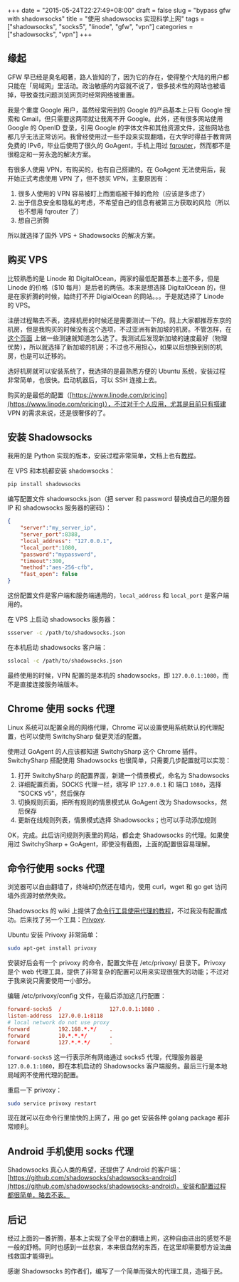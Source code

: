 +++
date = "2015-05-24T22:27:49+08:00"
draft = false
slug = "bypass gfw with shadowsocks"
title = "使用 shadowsocks 实现科学上网"
tags = ["shadowsocks", "socks5", "linode", "gfw", "vpn"]
categories = ["shadowsocks", "vpn"]
+++

## 缘起

GFW 早已经是臭名昭著，路人皆知的了，因为它的存在，使得整个大陆的用户都只能在「局域网」里活动。政治敏感的内容就不说了，很多技术性的网站也被墙掉，导致查找问题浏览网页时经常网络被重置。

我是个重度 Google 用户，虽然经常用到的 Google 的产品基本上只有 Google 搜索和 Gmail，但只需要这两项就让我离不开 Google。此外，还有很多网站使用 Google 的 OpenID 登录，引用 Google 的字体文件和其他资源文件，这些网站也都几乎无法正常访问。我曾经使用过一些手段来实现翻墙，在大学时得益于教育网免费的 IPv6，毕业后使用了很久的 GoAgent，手机上用过 [fqrouter](http://fqrouter.com/)，然而都不是很稳定和一劳永逸的解决方案。

有很多人使用 VPN，有购买的，也有自己搭建的。在 GoAgent 无法使用后，我开始正式考虑使用 VPN 了，但不想买 VPN，主要原因有：

1. 很多人使用的 VPN 容易被盯上而面临被干掉的危险（应该是多虑了）
2. 出于信息安全和隐私的考虑，不希望自己的信息有被第三方获取的风险（所以也不想用 fqrouter 了）
3. 想自己折腾

所以就选择了国外 VPS + Shadowsocks 的解决方案。

## 购买 VPS

比较熟悉的是 Linode 和 DigitalOcean，两家的最低配置基本上差不多，但是 Linode 的价格（$10 每月）是后者的两倍。本来是想选择 DigitalOcean 的，但是在家折腾的时候，始终打不开 DigialOcean 的网站。。。于是就选择了 Linode 的 VPS。

注册过程略去不表，选择机房的时候还是需要测试一下的。网上大家都推荐东京的机房，但是我购买的时候没有这个选项，不过亚洲有新加坡的机房。不管怎样，在[这个页面](https://www.linode.com/speedtest) 上做一些测速就知道怎么选了。我测试后发现新加坡的速度最好（物理优势），所以就选择了新加坡的机房；不过也不用担心，如果以后想换到别的机房，也是可以迁移的。

选好机房就可以安装系统了，我选择的是最熟悉方便的 Ubuntu 系统，安装过程非常简单，也很快。启动机器后，可以 SSH 连接上去。

购买的是最低的配置（[https://www.linode.com/pricing](https://www.linode.com/pricing)），不过对于个人应用，尤其是目前只有搭建 VPN 的需求来说，还是很奢侈的了。

## 安装 Shadowsocks

我用的是 Python 实现的版本，安装过程非常简单，文档上也有[教程](https://github.com/shadowsocks/shadowsocks)。

在 VPS 和本机都安装 shadowsocks：

```bash
pip install shadowsocks
```

编写配置文件 shadowsocks.json（把 server 和 password 替换成自己的服务器 IP 和 shadowsocks 服务器的密码）：

```json
{
    "server":"my_server_ip",
    "server_port":8388,
    "local_address": "127.0.0.1",
    "local_port":1080,
    "password":"mypassword",
    "timeout":300,
    "method":"aes-256-cfb",
    "fast_open": false
}
```
这份配置文件是客户端和服务端通用的，`local_address` 和 `local_port` 是客户端用的。

在 VPS 上启动 shadowsocks 服务器：

```bash
ssserver -c /path/to/shadowsocks.json
```

在本机启动 shadowsocks 客户端：

```bash
sslocal -c /path/to/shadowsocks.json
```

最终使用的时候，VPN 配置的是本机的 shadowsocks，即 `127.0.0.1:1080`，而不是直接连接服务端版本。

## Chrome 使用 socks 代理

Linux 系统可以配置全局的网络代理，Chrome 可以设置使用系统默认的代理配置，也可以使用 SwitchySharp 做更灵活的配置。

使用过 GoAgent 的人应该都知道 SwitchySharp 这个 Chrome 插件。SwitchySharp 搭配使用 Shadowsocks 也很简单，只需要几步配置就可以实现：

1. 打开 SwitchySharp 的配置界面，新建一个情景模式，命名为 Shadowsocks
2. 详细配置页面，SOCKS 代理一栏，填写 IP `127.0.0.1` 和 端口 `1080`，选择 "SOCKS v5"，然后保存
3. 切换规则页面，把所有规则的情景模式从 GoAgent 改为 Shadowsocks，然后保存
4. 更新在线规则列表，情景模式选择 Shadowsocks；也可以手动添加规则

OK，完成。此后访问规则列表里的网站，都会走 Shadowsocks 的代理。如果使用过 SwitchySharp + GoAgent，即使没有截图，上面的配置很容易理解。

## 命令行使用 socks 代理

浏览器可以自由翻墙了，终端却仍然还在墙内，使用 curl，wget 和 go get 访问墙外资源时依然失败。

Shadowsocks 的 wiki 上提供了[命令行工具使用代理的教程](https://github.com/shadowsocks/shadowsocks/wiki/Using-Shadowsocks-with-Command-Line-Tools)，不过我没有配置成功。后来找了另一个工具：[Privoxy](http://www.privoxy.org/).

Ubuntu 安装 Privoxy 非常简单：

```bash
sudo apt-get install privoxy
```

安装好后会有一个 privoxy 的命令，配置文件在 /etc/privoxy/ 目录下。Privoxy 是个 web 代理工具，提供了非常复杂的配置可以用来实现很强大的功能；不过对于我来说只需要使用一小部分。

编辑 /etc/privoxy/config 文件，在最后添加这几行配置：

```conf
forward-socks5  /               127.0.0.1:1080 .
listen-address  127.0.0.1:8118
# local network do not use proxy
forward         192.168.*.*/    .
forward         10.*.*.*/       .
forward         127.*.*.*/      .
```

`forward-socks5` 这一行表示所有网络通过 socks5 代理，代理服务器是 `127.0.0.1:1080`，即在本机启动的 Shadowsocks 客户端服务。最后三行是本地局域网不使用代理的配置。

重启一下 privoxy：

```bash
sudo service privoxy restart
```

现在就可以在命令行里愉快的上网了，用 go get 安装各种 golang package 都非常顺利。

## Android 手机使用 socks 代理

Shadowsocks 真心人类的希望，还提供了 Android 的客户端：[https://github.com/shadowsocks/shadowsocks-android](https://github.com/shadowsocks/shadowsocks-android)，安装和配置过程都很简单，略去不表。

## 后记

经过上面的一番折腾，基本上实现了全平台的翻墙上网，这种自由进出的感觉不是一般的舒畅。同时也感到一丝悲哀，本来很自然的东西，在这里却需要想方设法曲线救国才能得到。

感谢 Shadowsocks 的作者们，编写了一个简单而强大的代理工具，造福于民。
